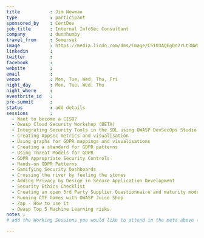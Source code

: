 ```yaml
---
title           : Jim Newman
type            : participant
sponsored_by    : CertDev
job_title       : Internal InfoSec Consultant
company         : dunnhumby
travel_from     : Somerset
image           : https://media.licdn.com/dms/image/C5103AQEgDn2rLt3NWQ/profile-displayphoto-shrink_200_200/0?e=1529272800&v=beta&t=TKRL8JRw7rNb-Dge4vXFUcg_OT2QTnH3rVca6NW8tto
linkedin        :
twitter         :
facebook        :
website         :
email           :
venue           : Mon, Tue, Wed, Thu, Fri
night_day       : Mon, Tue, Wed, Thu
night_where     :
eventbrite_id   :
pre-summit      :
status          : add details
sessions        :
  - Want to become a CISO?
  - Owasp Cloud Security Workshop (BETA)
  - Integrating Security Tools in the SDL using OWASP DevSecOps Studio
  - Creating Appsec metrics and visualisation
  - Using graphs for GDPR mappings and visualisations
  - Creating a standard for GDPR patterns
  - Using Threat Models for GDPR
  - GDPR Appropriate Security Controls
  - Hands-on GDPR Patterns
  - Gamifying Security Dashboards
  - Crossing the river by feeling the stones
  - Adding Privacy by Design in Secure Application Development
  - Security Ethics Checklist
  - Creating an open 3rd Party Supplier Questionnaire and maturity model
  - Running CTF Games with OWASP Juice Shop
  - Zap - How to use it
  - Owasp Top 5 Machine Learning risks
notes :
# add the Working Sessions you would like to attend in the meta above (use the session's title) e.g. sessions (one per line): -Security Playbooks Diagrams -Hackathon Daily Sessions

---
```


<!-- put more details about participant here -->
